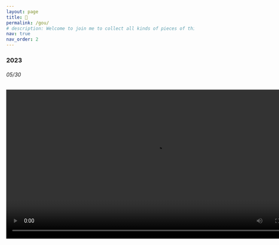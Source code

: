```yaml
---
layout: page
title: 🐶
permalink: /gou/
# description: Welcome to join me to collect all kinds of pieces of this marvelous planet 🌍
nav: true
nav_order: 2
---
```


### 2023

###### 05/30 

<video src="../../assets/video/2023/05/dancing_with_a_stranger.MOV" width="800" preload controls>
</video>
